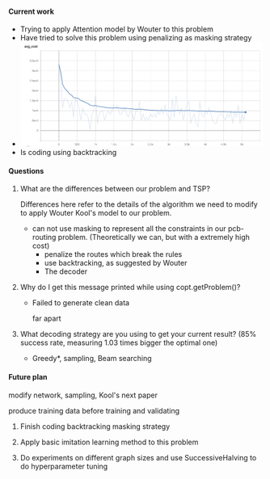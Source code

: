 #### Current work
- Trying to apply Attention model by Wouter to this problem
- Have tried to solve this problem using penalizing as masking strategy
- ![image](./penalty.png)
- Is coding using backtracking

#### Questions
1. What are the differences between our problem and TSP?

   Differences here refer to the details of the algorithm we need to modify to apply Wouter Kool's model to our problem.

   - can not use masking to represent all the constraints in our pcb-routing problem. (Theoretically we can, but with a extremely high cost)
     + penalize the routes which break the rules
     + use backtracking, as suggested by Wouter
     + The decoder 

2. Why do I get this message printed while using copt.getProblem()?

   - Failed to generate clean data
   
     far apart
   
3. What decoding strategy are you using to get your current result? (85% success rate, measuring 1.03 times bigger the optimal one)

	- Greedy*, sampling, Beam searching

#### Future plan

modify network, sampling, Kool's next paper

produce training data before training and validating

1. Finish coding backtracking masking strategy

2. Apply basic imitation learning method to this problem

3. Do experiments on different graph sizes and use SuccessiveHalving to do hyperparameter tuning